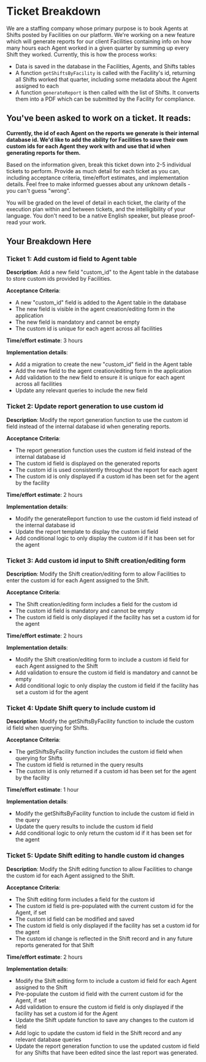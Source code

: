 # Ticket Breakdown
We are a staffing company whose primary purpose is to book Agents at Shifts posted by Facilities on our platform. We're working on a new feature which will generate reports for our client Facilities containing info on how many hours each Agent worked in a given quarter by summing up every Shift they worked. Currently, this is how the process works:

- Data is saved in the database in the Facilities, Agents, and Shifts tables
- A function `getShiftsByFacility` is called with the Facility's id, returning all Shifts worked that quarter, including some metadata about the Agent assigned to each
- A function `generateReport` is then called with the list of Shifts. It converts them into a PDF which can be submitted by the Facility for compliance.

## You've been asked to work on a ticket. It reads:

**Currently, the id of each Agent on the reports we generate is their internal database id. We'd like to add the ability for Facilities to save their own custom ids for each Agent they work with and use that id when generating reports for them.**


Based on the information given, break this ticket down into 2-5 individual tickets to perform. Provide as much detail for each ticket as you can, including acceptance criteria, time/effort estimates, and implementation details. Feel free to make informed guesses about any unknown details - you can't guess "wrong".


You will be graded on the level of detail in each ticket, the clarity of the execution plan within and between tickets, and the intelligibility of your language. You don't need to be a native English speaker, but please proof-read your work.

## Your Breakdown Here

### Ticket 1: Add custom id field to Agent table

**Description**: Add a new field "custom_id" to the Agent table in the database to store custom ids provided by Facilities.

**Acceptance Criteria**:

* A new "custom_id" field is added to the Agent table in the database
* The new field is visible in the agent creation/editing form in the application
* The new field is mandatory and cannot be empty
* The custom id is unique for each agent across all facilities

**Time/effort estimate**: 3 hours

**Implementation details**:

* Add a migration to create the new "custom_id" field in the Agent table
* Add the new field to the agent creation/editing form in the application
* Add validation to the new field to ensure it is unique for each agent across all facilities
* Update any relevant queries to include the new field

### Ticket 2: Update report generation to use custom id

**Description**: Modify the report generation function to use the custom id field instead of the internal database id when generating reports.

**Acceptance Criteria**:

* The report generation function uses the custom id field instead of the internal database id
* The custom id field is displayed on the generated reports
* The custom id is used consistently throughout the report for each agent
* The custom id is only displayed if a custom id has been set for the agent by the facility

**Time/effort estimate**: 2 hours

**Implementation details**:

* Modify the generateReport function to use the custom id field instead of the internal database id
* Update the report template to display the custom id field
* Add conditional logic to only display the custom id if it has been set for the agent

### Ticket 3: Add custom id input to Shift creation/editing form

**Description**: Modify the Shift creation/editing form to allow Facilities to enter the custom id for each Agent assigned to the Shift.

**Acceptance Criteria**:

* The Shift creation/editing form includes a field for the custom id
* The custom id field is mandatory and cannot be empty
* The custom id field is only displayed if the facility has set a custom id for the agent

**Time/effort estimate**: 2 hours

**Implementation details**:

* Modify the Shift creation/editing form to include a custom id field for each Agent assigned to the Shift
* Add validation to ensure the custom id field is mandatory and cannot be empty
* Add conditional logic to only display the custom id field if the facility has set a custom id for the agent


### Ticket 4: Update Shift query to include custom id

**Description**: Modify the getShiftsByFacility function to include the custom id field when querying for Shifts.

**Acceptance Criteria**:

* The getShiftsByFacility function includes the custom id field when querying for Shifts
* The custom id field is returned in the query results
* The custom id is only returned if a custom id has been set for the agent by the facility

**Time/effort estimate**: 1 hour

**Implementation details**:

* Modify the getShiftsByFacility function to include the custom id field in the query
* Update the query results to include the custom id field
* Add conditional logic to only return the custom id if it has been set for the agent


### Ticket 5: Update Shift editing to handle custom id changes

**Description**: Modify the Shift editing function to allow Facilities to change the custom id for each Agent assigned to the Shift.

**Acceptance Criteria**:

* The Shift editing form includes a field for the custom id
* The custom id field is pre-populated with the current custom id for the Agent, if set
* The custom id field can be modified and saved
* The custom id field is only displayed if the facility has set a custom id for the agent
* The custom id change is reflected in the Shift record and in any future reports generated for that Shift

**Time/effort estimate**: 2 hours

**Implementation details**:

* Modify the Shift editing form to include a custom id field for each Agent assigned to the Shift
* Pre-populate the custom id field with the current custom id for the Agent, if set
* Add validation to ensure the custom id field is only displayed if the facility has set a custom id for the Agent
* Update the Shift update function to save any changes to the custom id field
* Add logic to update the custom id field in the Shift record and any relevant database queries
* Update the report generation function to use the updated custom id field for any Shifts that have been edited since the last report was generated.